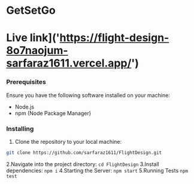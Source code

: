 # GetSetGo

# Live link]('https://flight-design-8o7naojum-sarfaraz1611.vercel.app/')

### Prerequisites

Ensure you have the following software installed on your machine:

- Node.js
- npm (Node Package Manager)

### Installing

1. Clone the repository to your local machine:

```bash
git clone https://github.com/sarfaraz1611/FlightDesign.git
```
2.Navigate into the project directory:
`cd FlightDesign`
3.Install dependencies:
`npm i`
4.Starting the Server:
`npm start`
5.Running Tests
`npm test`
